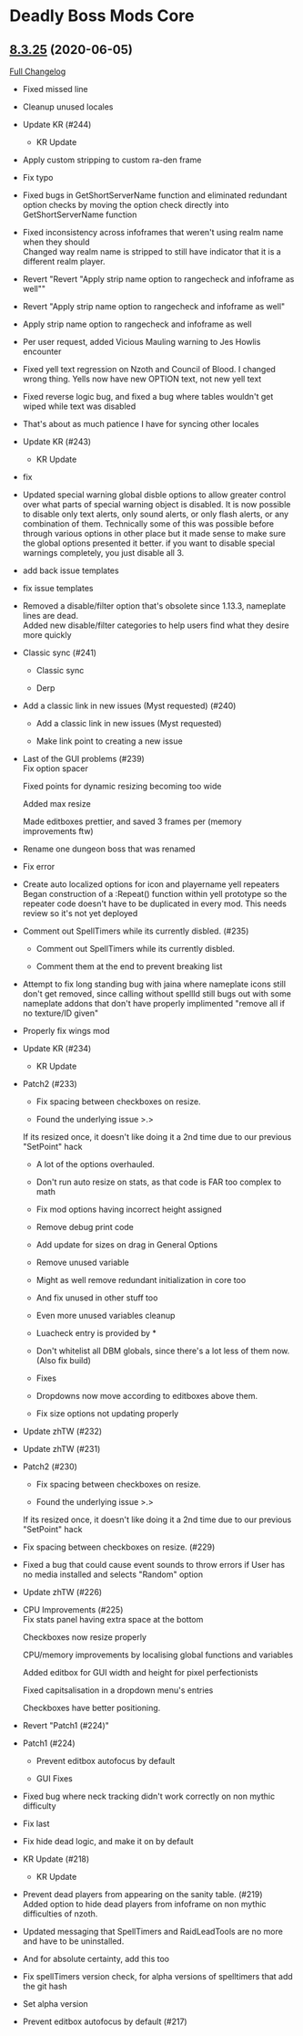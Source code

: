 # Deadly Boss Mods Core

## [8.3.25](https://github.com/DeadlyBossMods/DeadlyBossMods/tree/8.3.25) (2020-06-05)
[Full Changelog](https://github.com/DeadlyBossMods/DeadlyBossMods/compare/8.3.24...8.3.25)

- Fixed missed line  
- Cleanup unused locales  
- Update KR (#244)  
    * KR Update  
- Apply custom stripping to custom ra-den frame  
- Fix typo  
- Fixed bugs in GetShortServerName function and eliminated redundant option checks by moving the option check directly into GetShortServerName function  
- Fixed inconsistency across infoframes that weren't using realm name when they should  
    Changed way realm name is stripped to still have indicator that it is a different realm player.  
- Revert "Revert "Apply strip name option to rangecheck and infoframe as well""  
- Revert "Apply strip name option to rangecheck and infoframe as well"  
- Apply strip name option to rangecheck and infoframe as well  
- Per user request, added Vicious Mauling warning to Jes Howlis encounter  
- Fixed yell text regression on Nzoth and Council of Blood. I changed wrong thing. Yells now have new OPTION text, not new yell text  
- Fixed reverse logic bug, and fixed a bug where tables wouldn't get wiped while text was disabled  
- That's about as much patience I have for syncing other locales  
- Update KR (#243)  
    * KR Update  
- fix  
- Updated special warning global disble options to allow greater control over what parts of special warning object is disabled. It is now possible to disable only text alerts, only sound alerts, or only flash alerts, or any combination of them. Technically some of this was possible before through various options in other place but it made sense to make sure the global options presented it better.  if you want to disable special warnings completely, you just disable all 3.  
- add back issue templates  
- fix issue templates  
- Removed a disable/filter option that's obsolete since 1.13.3, nameplate lines are dead.  
    Added new disable/filter categories to help users find what they desire more quickly  
- Classic sync (#241)  
    * Classic sync  
    * Derp  
- Add a classic link in new issues (Myst requested) (#240)  
    * Add a classic link in new issues (Myst requested)  
    * Make link point to creating a new issue  
- Last of the GUI problems (#239)  
    Fix option spacer  
    Fixed points for dynamic resizing becoming too wide  
    Added max resize  
    Made editboxes prettier, and saved 3 frames per (memory improvements ftw)  
- Rename one dungeon boss that was renamed  
- Fix error  
- Create auto localized options for icon and playername yell repeaters  
    Began construction of a :Repeat() function within yell prototype so the repeater code doesn't have to be duplicated in every mod. This needs review so it's not yet deployed  
- Comment out SpellTimers while its currently disbled. (#235)  
    * Comment out SpellTimers while its currently disbled.  
    * Comment them at the end to prevent breaking list  
- Attempt to fix long standing bug with jaina where nameplate icons still don't get removed, since calling without spellId still bugs out with some nameplate addons that don't have properly implimented "remove all if no texture/ID given"  
- Properly fix wings mod  
- Update KR (#234)  
    * KR Update  
- Patch2 (#233)  
    * Fix spacing between checkboxes on resize.  
    * Found the underlying issue >.>  
    If its resized once, it doesn't like doing it a 2nd time due to our previous "SetPoint" hack  
    * A lot of the options overhauled.  
    * Don't run auto resize on stats, as that code is FAR too complex to math  
    * Fix mod options having incorrect height assigned  
    * Remove debug print code  
    * Add update for sizes on drag in General Options  
    * Remove unused variable  
    * Might as well remove redundant initialization in core too  
    * And fix unused in other stuff too  
    * Even more unused variables cleanup  
    * Luacheck entry is provided by *  
    * Don't whitelist all DBM globals, since there's a lot less of them now. (Also fix build)  
    * Fixes  
    * Dropdowns now move according to editboxes above them.  
    * Fix size options not updating properly  
- Update zhTW (#232)  
- Update zhTW (#231)  
- Patch2 (#230)  
    * Fix spacing between checkboxes on resize.  
    * Found the underlying issue >.>  
    If its resized once, it doesn't like doing it a 2nd time due to our previous "SetPoint" hack  
- Fix spacing between checkboxes on resize. (#229)  
- Fixed a bug that could cause event sounds to throw errors if User has no media installed and selects "Random" option  
- Update zhTW (#226)  
- CPU Improvements (#225)  
    Fix stats panel having extra space at the bottom  
    Checkboxes now resize properly  
    CPU/memory improvements by localising global functions and variables  
    Added editbox for GUI width and height for pixel perfectionists  
    Fixed capitsalisation in a dropdown menu's entries  
    Checkboxes have better positioning.  
- Revert "Patch1 (#224)"  
- Patch1 (#224)  
    * Prevent editbox autofocus by default  
    * GUI Fixes  
- Fixed bug where neck tracking didn't work correctly on non mythic difficulty  
- Fix last  
- Fix hide dead logic, and make it on by default  
- KR Update (#218)  
    * KR Update  
- Prevent dead players from appearing on the sanity table. (#219)  
    Added option to hide dead players from infoframe on non mythic difficulties of nzoth.  
- Updated messaging that SpellTimers and RaidLeadTools are no more and have to be uninstalled.  
- And for absolute certainty, add this too  
- Fix spellTimers version check, for alpha versions of spelltimers that add the git hash  
- Set alpha version  
- Prevent editbox autofocus by default (#217)  
